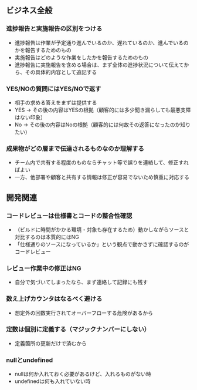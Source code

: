 ## ビジネス全般
### 進捗報告と実施報告の区別をつける
- 進捗報告は作業が予定通り進んでいるのか、遅れているのか、進んでいるのかを報告するためのもの
- 実施報告はどのような作業をしたかを報告するためのもの
- 進捗報告に実施報告を含める場合は、まず全体の進捗状況について伝えてから、その具体的内容として追記する

### YES/NOの質問にはYES/NOで返す
- 相手の求める答えをまずは提供する
- YES -> その後の内容はYESの根拠（顧客的には多少聞き漏らしても最悪支障はない印象）
- No  -> その後の内容はNoの根拠（顧客的には何故その返答になったのか知りたい）

### 成果物がどの層まで伝達されるものなのか理解する
- チーム内で共有する程度のものならチャット等で誤りを連絡して、修正すればよい
- 一方、他部署や顧客と共有する情報は修正が容易でないため慎重に対応する

## 開発関連
### コードレビューは仕様書とコードの整合性確認
- （ビルドに時間がかかる環境・対象も存在するため）動かしながらソースと対比するのは本質的にはNG
- 「仕様通りのソースになっているか」という観点で動かさずに確認するのがコードレビュー

### レビュー作業中の修正はNG
- 自分で気づいてしまったなら、まず連絡して記録にも残す

### 数え上げカウンタはなるべく避ける
- 想定外の回数実行されてオーバーフローする危険があるから

### 定数は個別に定義する（マジックナンバーにしない）
- 定義箇所の更新だけで済むから

### nullとundefined
- nullは何か入れておく必要があるけど、入れるものがない時
- undefinedは何も入れていない時

